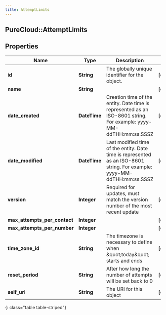 ```yaml
---
title: AttemptLimits
---
```

## PureCloud::AttemptLimits

## Properties

|Name | Type | Description | Notes|
|------------ | ------------- | ------------- | -------------|
| **id** | **String** | The globally unique identifier for the object. | [optional] |
| **name** | **String** |  | [optional] |
| **date_created** | **DateTime** | Creation time of the entity. Date time is represented as an ISO-8601 string. For example: yyyy-MM-ddTHH:mm:ss.SSSZ | [optional] |
| **date_modified** | **DateTime** | Last modified time of the entity. Date time is represented as an ISO-8601 string. For example: yyyy-MM-ddTHH:mm:ss.SSSZ | [optional] |
| **version** | **Integer** | Required for updates, must match the version number of the most recent update | [optional] |
| **max_attempts_per_contact** | **Integer** |  | [optional] |
| **max_attempts_per_number** | **Integer** |  | [optional] |
| **time_zone_id** | **String** | The timezone is necessary to define when \&quot;today\&quot; starts and ends | [optional] |
| **reset_period** | **String** | After how long the number of attempts will be set back to 0 | [optional] |
| **self_uri** | **String** | The URI for this object | [optional] |
{: class="table table-striped"}


